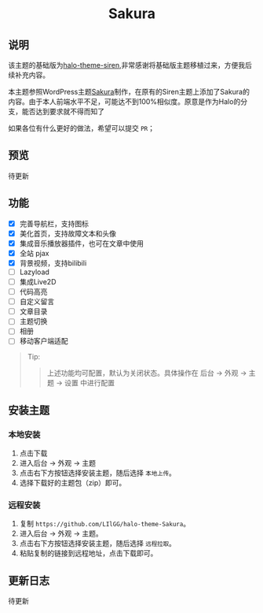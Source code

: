 <h1 align="center">Sakura</h1>

## 说明
该主题的基础版为[halo-theme-siren](https://github.com/halo-dev/halo-theme-siren),非常感谢将基础版主题移植过来，方便我后续补充内容。

本主题参照WordPress主题[Sakura](https://github.com/mashirozx/Sakura)制作，在原有的Siren主题上添加了Sakura的内容。由于本人前端水平不足，可能达不到100%相似度。原意是作为Halo的分支，能否达到要求就不得而知了

如果各位有什么更好的做法，希望可以提交 `PR`；

## 预览

待更新

## 功能

- [x] 完善导航栏，支持图标
- [x] 美化首页，支持故障文本和头像
- [x] 集成音乐播放器插件，也可在文章中使用
- [x] 全站 pjax
- [x] 背景视频，支持bilibili
- [ ] Lazyload
- [ ] 集成Live2D
- [ ] 代码高亮
- [ ] 自定义留言
- [ ] 文章目录
- [ ] 主题切换
- [ ] 相册
- [ ] 移动客户端适配

> Tip:
>> 上述功能均可配置，默认为关闭状态。具体操作在 后台 -> 外观 -> 主题 -> 设置 中进行配置   

## 安装主题

### 本地安装
1. 点击下载
2. 进入后台 -> 外观 -> 主题
3. 点击右下方按钮选择安装主题，随后选择 `本地上传`。
4. 选择下载好的主题包（zip）即可。

### 远程安装
1. 复制 `https://github.com/LIlGG/halo-theme-Sakura`。
2. 进入后台 -> 外观 -> 主题。
3. 点击右下方按钮选择安装主题，随后选择 `远程拉取`。
4. 粘贴复制的链接到远程地址，点击下载即可。

## 更新日志

待更新